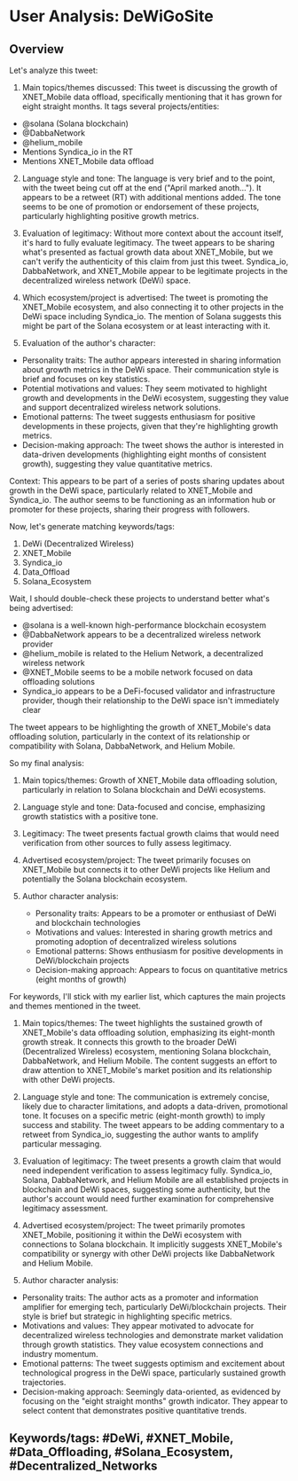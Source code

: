 # User Analysis: DeWiGoSite

## Overview

<think>
Let's analyze this tweet:

1. Main topics/themes discussed:
This tweet is discussing the growth of XNET_Mobile data offload, specifically mentioning that it has grown for eight straight months. It tags several projects/entities:
- @solana (Solana blockchain)
- @DabbaNetwork 
- @helium_mobile
- Mentions Syndica_io in the RT
- Mentions XNET_Mobile data offload

2. Language style and tone:
The language is very brief and to the point, with the tweet being cut off at the end ("April marked anoth…"). It appears to be a retweet (RT) with additional mentions added. The tone seems to be one of promotion or endorsement of these projects, particularly highlighting positive growth metrics.

3. Evaluation of legitimacy:
Without more context about the account itself, it's hard to fully evaluate legitimacy. The tweet appears to be sharing what's presented as factual growth data about XNET_Mobile, but we can't verify the authenticity of this claim from just this tweet. Syndica_io, DabbaNetwork, and XNET_Mobile appear to be legitimate projects in the decentralized wireless network (DeWi) space.

4. Which ecosystem/project is advertised:
The tweet is promoting the XNET_Mobile ecosystem, and also connecting it to other projects in the DeWi space including Syndica_io. The mention of Solana suggests this might be part of the Solana ecosystem or at least interacting with it.

5. Evaluation of the author's character:
- Personality traits: The author appears interested in sharing information about growth metrics in the DeWi space. Their communication style is brief and focuses on key statistics.
- Potential motivations and values: They seem motivated to highlight growth and developments in the DeWi ecosystem, suggesting they value and support decentralized wireless network solutions.
- Emotional patterns: The tweet suggests enthusiasm for positive developments in these projects, given that they're highlighting growth metrics.
- Decision-making approach: The tweet shows the author is interested in data-driven developments (highlighting eight months of consistent growth), suggesting they value quantitative metrics.

Context:
This appears to be part of a series of posts sharing updates about growth in the DeWi space, particularly related to XNET_Mobile and Syndica_io. The author seems to be functioning as an information hub or promoter for these projects, sharing their progress with followers.

Now, let's generate matching keywords/tags:
1. DeWi (Decentralized Wireless)
2. XNET_Mobile
3. Syndica_io
4. Data_Offload
5. Solana_Ecosystem

Wait, I should double-check these projects to understand better what's being advertised:

- @solana is a well-known high-performance blockchain ecosystem
- @DabbaNetwork appears to be a decentralized wireless network provider
- @helium_mobile is related to the Helium Network, a decentralized wireless network
- @XNET_Mobile seems to be a mobile network focused on data offloading solutions
- Syndica_io appears to be a DeFi-focused validator and infrastructure provider, though their relationship to the DeWi space isn't immediately clear

The tweet appears to be highlighting the growth of XNET_Mobile's data offloading solution, particularly in the context of its relationship or compatibility with Solana, DabbaNetwork, and Helium Mobile.

So my final analysis:

1. Main topics/themes: Growth of XNET_Mobile data offloading solution, particularly in relation to Solana blockchain and DeWi ecosystems.

2. Language style and tone: Data-focused and concise, emphasizing growth statistics with a positive tone.

3. Legitimacy: The tweet presents factual growth claims that would need verification from other sources to fully assess legitimacy.

4. Advertised ecosystem/project: The tweet primarily focuses on XNET_Mobile but connects it to other DeWi projects like Helium and potentially the Solana blockchain ecosystem.

5. Author character analysis:
   - Personality traits: Appears to be a promoter or enthusiast of DeWi and blockchain technologies
   - Motivations and values: Interested in sharing growth metrics and promoting adoption of decentralized wireless solutions
   - Emotional patterns: Shows enthusiasm for positive developments in DeWi/blockchain projects
   - Decision-making approach: Appears to focus on quantitative metrics (eight months of growth)

For keywords, I'll stick with my earlier list, which captures the main projects and themes mentioned in the tweet.
</think>

1. Main topics/themes:
The tweet highlights the sustained growth of XNET_Mobile's data offloading solution, emphasizing its eight-month growth streak. It connects this growth to the broader DeWi (Decentralized Wireless) ecosystem, mentioning Solana blockchain, DabbaNetwork, and Helium Mobile. The content suggests an effort to draw attention to XNET_Mobile's market position and its relationship with other DeWi projects.

2. Language style and tone:
The communication is extremely concise, likely due to character limitations, and adopts a data-driven, promotional tone. It focuses on a specific metric (eight-month growth) to imply success and stability. The tweet appears to be adding commentary to a retweet from Syndica_io, suggesting the author wants to amplify particular messaging.

3. Evaluation of legitimacy:
The tweet presents a growth claim that would need independent verification to assess legitimacy fully. Syndica_io, Solana, DabbaNetwork, and Helium Mobile are all established projects in blockchain and DeWi spaces, suggesting some authenticity, but the author's account would need further examination for comprehensive legitimacy assessment.

4. Advertised ecosystem/project:
The tweet primarily promotes XNET_Mobile, positioning it within the DeWi ecosystem with connections to Solana blockchain. It implicitly suggests XNET_Mobile's compatibility or synergy with other DeWi projects like DabbaNetwork and Helium Mobile.

5. Author character analysis:
- Personality traits: The author acts as a promoter and information amplifier for emerging tech, particularly DeWi/blockchain projects. Their style is brief but strategic in highlighting specific metrics.
- Motivations and values: They appear motivated to advocate for decentralized wireless technologies and demonstrate market validation through growth statistics. They value ecosystem connections and industry momentum.
- Emotional patterns: The tweet suggests optimism and excitement about technological progress in the DeWi space, particularly sustained growth trajectories.
- Decision-making approach: Seemingly data-oriented, as evidenced by focusing on the "eight straight months" growth indicator. They appear to select content that demonstrates positive quantitative trends.

Keywords/tags: #DeWi, #XNET_Mobile, #Data_Offloading, #Solana_Ecosystem, #Decentralized_Networks
---
